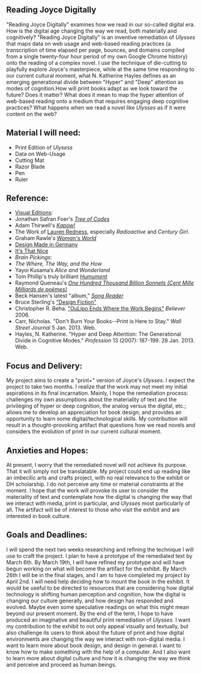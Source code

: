 ## Reading Joyce Digitally

"Reading Joyce Digitally" examines how we read in our so-called digital era. How is the digital age changing the way we read, both materially and cognitively?  "Reading Joyce Digitally" is an inventive remediation of *Ulysses* that maps data on web usage and web-based reading practices (a transcription of time elapsed per page, bounces, and domains compiled from a single twenty-four hour period of my own Google Chrome history) onto the reading of a complex novel. I use the technique of die-cutting to playfully explore Joyce's masterpiece, while at the same time responding to our current cultural moment, what N. Katherine Hayles defines as an emerging generational divide between "Hyper" and "Deep" attention as modes of cognition.How will print books adapt as we look toward the future? Does it matter? What does it mean to map the hyper attention of web-based reading onto a medium that requires engaging deep cognitive practices? What happens when we read a novel like *Ulysses* as if it were content on the web?

## Material I will need:

* Print Edition of *Ulysess* 
* Data on Web-Usage
* Cutting Mat
* Razor Blade
* Pen
* Ruler


## Reference:

* [Visual Editions](http://www.visual-editions.com/):
* Jonathan Safran Foer's [*Tree of Codes*](http://www.visual-editions.com/our-books/tree-of-codes) 
* Adam Thirwell's [*Kapow\!*](http://www.visual-editions.com/our-books/kapow)
* The Work of [Lauren Redness](http://www.laurenredniss.com/), especially *Radioactive* and *Century Girl*. 
* Graham Rawle's [*Woman's World*](http://www.grahamrawle.com/womansworld/index.html)
* [Design Made in Germany](http://www.designmadeingermany.de/2013/1171/au_jahrbuecher2012_04/)
* [It's That Nice](http://www.itsnicethat.com/articles/mark-lazenby)
* *Brain Pickings*:
* *The Where, The Way, and the How*
* Yayoi Kusama’s *Alice and Wonderland*
* Tom Phillip's truly brilliant [*Humument*](http://humument.com/) 
* Raymond Queneau's [*One Hundred Thousand Billion Sonnets (Cent Mille Milliards de poèmes)*](http://www.growndodo.com/wordplay/oulipo/10%5e14sonnets.html)
* Beck Hansen's latest "album," [*Song Reader*](http://songreader.net/)
* Bruce Sterling's ["Design Fiction"](http://shelovestofu.com/blog_uploads/2009/04/sterling-design-fiction.pdf)
* Christopher R. Beha. ["OuLipo Ends Where the Work Begins"](http://www.believermag.com/issues/200609/?read=article_beha) *Believer* 2006.
* Carr, Nicholas. "Don't Burn Your Books--Print is Here to Stay." *Wall Street Journal*   		5 Jan. 2013. Web.
* Hayles, N. Katherine. "Hyper and Deep Attention: The Generational Divide in Cognitive Modes." *Profession* 13 (2007): 187-199. 28 Jan. 2013. Web.


## Focus and Delivery:

My project aims to create a "print+" version of Joyce's *Ulysses*. I expect the project to take two months. I realize that the work may not meet my initial aspirations in its final incarnation. Mainly, I hope the remediation process: challenges my own assumptions about the materiality of text and the privileging of hyper or deep cognition, the analog versus the digital, etc.; allows me to develop an appreciation for book design; and provides an opportunity to learn some digital/technological skills. My contribution will result in a thought-provoking artifact that questions how we read novels and considers the evolution of print in our current cultural moment.

## Anxieties and Hopes:

At present, I worry that the remediated novel will not achieve its purpose. That it will simply not be translatable.  My project could end up reading like an imbecilic arts and crafts project, with no real relevance to the exhibit or DH scholarship. I do not perceive any time or material constraints at the moment. I hope that the work will provoke its user to consider the materiality of text and contemplate how the digital is changing the way that we interact with media, print in particular, and *Ulysses* most particularly of all. The artifact will be of interest to those who visit the exhibit and are interested in book culture.

## Goals and Deadlines:

I will spend the next two weeks researching and refining the technique I will use to craft the project. I plan to have a prototype of the remediated text by March 6th. By March 19th, I will have refined my prototype and will have begun working on what will become the artifact for the exhibit. By March 26th I will be in the final stages, and I am to have completed my project by April 2nd. I will need help deciding how to mount the book in the exhibit. It would be useful to be directed to resources that are considering how digital technology is shifting human perception and cognition, how the digital is changing our culture generally, and how design has responded and evolved. Maybe even some speculative readings on what this might mean beyond our present moment. By the end of the term, I hope to have produced an imaginative and beautiful print remediation of *Ulysses*. I want my contribution to the exhibit to not only appeal visually and textually, but also challenge its users to think about the future of print and how digital environments are changing the way we interact with non-digital media. I want to learn more about book design, and design in general. I want to know how to make something with the help of a computer. And I also want to learn more about digital culture and how it is changing the way we think and perceive and proceed as human beings.

